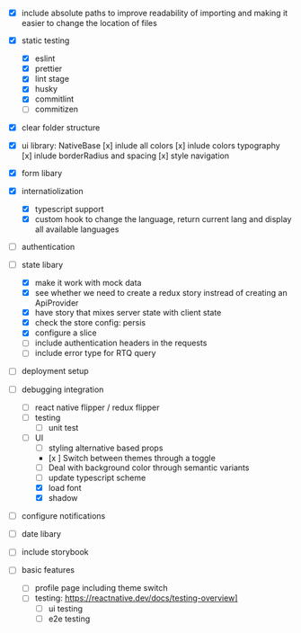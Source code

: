 - [x] include absolute paths to improve readability of importing and making it easier to change the location of files
- [x] static testing
  - [x] eslint
  - [x] prettier
  - [x] lint stage
  - [x] husky
  - [x] commitlint
  - [ ] commitizen
- [x] clear folder structure
- [x] ui library: NativeBase
      [x] inlude all colors
      [x] inlude colors typography
      [x] inlude borderRadius and spacing
      [x] style navigation
- [x] form libary
- [x] internatiolization
  - [x] typescript support
  - [x] custom hook to change the language, return current lang and display all available languages
- [ ] authentication
- [ ] state libary

  - [x] make it work with mock data
  - [x] see whether we need to create a redux story instread of creating an ApiProvider
  - [x] have story that mixes server state with client state
  - [x] check the store config: persis
  - [x] configure a slice
  - [ ] include authentication headers in the requests
  - [ ] include error type for RTQ query

- [ ] deployment setup
- [ ] debugging integration

  - [ ] react native flipper / redux flipper
  - [ ] testing
    - [ ] unit test
  - [ ] UI
    - [ ] styling alternative based props
    - [x ] Switch between themes through a toggle
    - [ ] Deal with background color through semantic variants
    - [ ] update typescript scheme
    - [x] load font
    - [x] shadow

- [ ] configure notifications
- [ ] date libary
- [ ] include storybook

- [ ] basic features
  - [ ] profile page including theme switch
  - [ ] testing: https://reactnative.dev/docs/testing-overview]
    - [ ] ui testing
    - [ ] e2e testing
